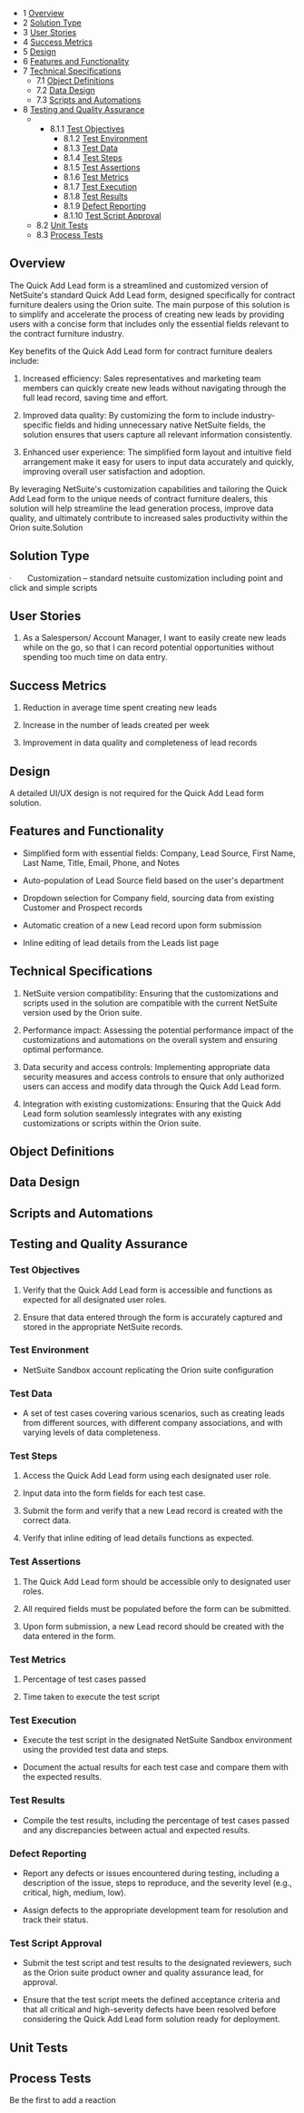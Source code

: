 - 1 [Overview](#Overview)
- 2 [Solution Type](#Solution-Type)
- 3 [User Stories](#User-Stories)
- 4 [Success Metrics](#Success-Metrics)
- 5 [Design](#Design)
- 6 [Features and Functionality](#Features-and-Functionality)
- 7 [Technical Specifications](#Technical-Specifications)
    - 7.1 [Object Definitions](#Object-Definitions)
    - 7.2 [Data Design](#Data-Design)
    - 7.3 [Scripts and Automations](#Scripts-and-Automations)
- 8 [Testing and Quality Assurance](#Testing-and-Quality-Assurance)
    - - 8.1.1 [Test Objectives](#Test-Objectives)
        - 8.1.2 [Test Environment](#Test-Environment)
        - 8.1.3 [Test Data](#Test-Data)
        - 8.1.4 [Test Steps](#Test-Steps)
        - 8.1.5 [Test Assertions](#Test-Assertions)
        - 8.1.6 [Test Metrics](#Test-Metrics)
        - 8.1.7 [Test Execution](#Test-Execution)
        - 8.1.8 [Test Results](#Test-Results)
        - 8.1.9 [Defect Reporting](#Defect-Reporting)
        - 8.1.10 [Test Script Approval](#Test-Script-Approval)
    - 8.2 [Unit Tests](#Unit-Tests)
    - 8.3 [Process Tests](#Process-Tests)

## Overview

The Quick Add Lead form is a streamlined and customized version of NetSuite's standard Quick Add Lead form, designed specifically for contract furniture dealers using the Orion suite. The main purpose of this solution is to simplify and accelerate the process of creating new leads by providing users with a concise form that includes only the essential fields relevant to the contract furniture industry.

Key benefits of the Quick Add Lead form for contract furniture dealers include:

1. Increased efficiency: Sales representatives and marketing team members can quickly create new leads without navigating through the full lead record, saving time and effort.
    
2. Improved data quality: By customizing the form to include industry-specific fields and hiding unnecessary native NetSuite fields, the solution ensures that users capture all relevant information consistently.
    
3. Enhanced user experience: The simplified form layout and intuitive field arrangement make it easy for users to input data accurately and quickly, improving overall user satisfaction and adoption.
    

By leveraging NetSuite's customization capabilities and tailoring the Quick Add Lead form to the unique needs of contract furniture dealers, this solution will help streamline the lead generation process, improve data quality, and ultimately contribute to increased sales productivity within the Orion suite.Solution

## Solution Type

·       Customization – standard netsuite customization including point and click and simple scripts

## User Stories

1. As a Salesperson/ Account Manager, I want to easily create new leads while on the go, so that I can record potential opportunities without spending too much time on data entry.
    

## Success Metrics

1. Reduction in average time spent creating new leads
    
2. Increase in the number of leads created per week
    
3. Improvement in data quality and completeness of lead records
    

## Design

A detailed UI/UX design is not required for the Quick Add Lead form solution.

## Features and Functionality

- Simplified form with essential fields: Company, Lead Source, First Name, Last Name, Title, Email, Phone, and Notes
    
- Auto-population of Lead Source field based on the user's department
    
- Dropdown selection for Company field, sourcing data from existing Customer and Prospect records
    
- Automatic creation of a new Lead record upon form submission
    
- Inline editing of lead details from the Leads list page
    

## Technical Specifications

1. NetSuite version compatibility: Ensuring that the customizations and scripts used in the solution are compatible with the current NetSuite version used by the Orion suite.
    
2. Performance impact: Assessing the potential performance impact of the customizations and automations on the overall system and ensuring optimal performance.
    
3. Data security and access controls: Implementing appropriate data security measures and access controls to ensure that only authorized users can access and modify data through the Quick Add Lead form.
    
4. Integration with existing customizations: Ensuring that the Quick Add Lead form solution seamlessly integrates with any existing customizations or scripts within the Orion suite.
    

## Object Definitions

## Data Design

## Scripts and Automations

## Testing and Quality Assurance

### Test Objectives

1. Verify that the Quick Add Lead form is accessible and functions as expected for all designated user roles.
    
2. Ensure that data entered through the form is accurately captured and stored in the appropriate NetSuite records.
    

### Test Environment

- NetSuite Sandbox account replicating the Orion suite configuration
    

### Test Data

- A set of test cases covering various scenarios, such as creating leads from different sources, with different company associations, and with varying levels of data completeness.
    

### Test Steps

1. Access the Quick Add Lead form using each designated user role.
    
2. Input data into the form fields for each test case.
    
3. Submit the form and verify that a new Lead record is created with the correct data.
    
4. Verify that inline editing of lead details functions as expected.
    

### Test Assertions

1. The Quick Add Lead form should be accessible only to designated user roles.
    
2. All required fields must be populated before the form can be submitted.
    
3. Upon form submission, a new Lead record should be created with the data entered in the form.
    

### Test Metrics

1. Percentage of test cases passed
    
2. Time taken to execute the test script
    

### Test Execution

- Execute the test script in the designated NetSuite Sandbox environment using the provided test data and steps.
    
- Document the actual results for each test case and compare them with the expected results.
    

### Test Results

- Compile the test results, including the percentage of test cases passed and any discrepancies between actual and expected results.
    

### Defect Reporting

- Report any defects or issues encountered during testing, including a description of the issue, steps to reproduce, and the severity level (e.g., critical, high, medium, low).
    
- Assign defects to the appropriate development team for resolution and track their status.
    

### Test Script Approval

- Submit the test script and test results to the designated reviewers, such as the Orion suite product owner and quality assurance lead, for approval.
    
- Ensure that the test script meets the defined acceptance criteria and that all critical and high-severity defects have been resolved before considering the Quick Add Lead form solution ready for deployment.
    

## Unit Tests

## Process Tests

Be the first to add a reaction